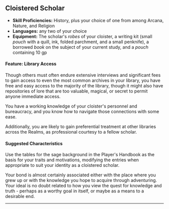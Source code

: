 ﻿## Cloistered Scholar

- **Skill Proficiencies:** History, plus your choice of one from among Arcana, Nature, and Religion
- **Languages:** any two of your choice
- **Equipment:** The scholar's *robes* of your cloister, a writing kit (small *pouch* with a quill, ink, folded parchment, and a small penknife), a borrowed *book* on the subject of your current study, and a *pouch* containing 10 gp

#### Feature: Library Access

Though others must often endure extensive interviews and significant fees to gain access to even the most common archives in your library, you have free and easy access to the majority of the library, though it might also have repositories of lore that are too valuable, magical, or secret to permit anyone immediate access.

You have a working knowledge of your cloister's personnel and bureaucracy, and you know how to navigate those connections with some ease.

Additionally, you are likely to gain preferential treatment at other libraries across the Realms, as professional courtesy to a fellow scholar.

#### Suggested Characteristics

Use the tables for the sage background in the Player's Handbook as the basis for your traits and motivations, modifying the entries when appropriate to suit your identity as a cloistered scholar.

Your bond is almost certainly associated either with the place where you grew up or with the knowledge you hope to acquire through adventuring. Your ideal is no doubt related to how you view the quest for knowledge and truth - perhaps as a worthy goal in itself, or maybe as a means to a desirable end.

---

